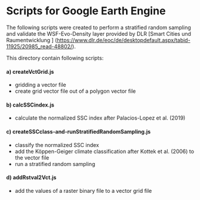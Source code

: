 # Scripts for Google Earth Engine

The following scripts were created to perform a stratified random sampling and validate the WSF-Evo-Density layer provided by DLR [Smart Cities und Raumentwicklung
] (https://www.dlr.de/eoc/de/desktopdefault.aspx/tabid-11925/20985_read-48802/).

This directory contain following scripts:
  
  #### a) createVctGrid.js
   * gridding a vector file
   * create grid vector file out of a polygon vector file
  
  #### b) calcSSCindex.js
   * calculate the normalized SSC index after Palacios-Lopez et al. (2019)
    
  #### c) createSSCclass-and-runStratifiedRandomSampling.js
   * classify the normalized SSC index
   * add the Köppen-Geiger climate classification after Kottek et al. (2006) to the vector file
   * run a stratified random sampling
    
  #### d) addRstval2Vct.js
   * add the values of a raster binary file to a vector grid file
  
  
 
